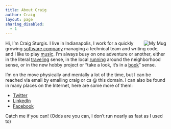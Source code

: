 ```yaml
---
title: About Craig
author: Craig
layout: page
sharing_disabled:
  - 1
---
```

<div style="float: right; margin-left: 10px;"><img src="/images/SMheadshots-138-200x300.jpg" alt="My Mug"/></div>

Hi, I’m Craig Sturgis. I live in Indianapolis, I work for a quickly growing [software company][1] managing a technical team and writing code, and I like to play [music][2]. I’m always busy on one adventure or another, either in the literal [traveling][4] sense, in the local [running][5] around the neighborhood sense, or in the new hobby project or “take a look, it’s in a [book][6]” sense.

 [1]: http://smarterremarketer.com
 [2]: http://sundaynightkarate.com
 [4]: http://picasaweb.google.com/114661918667112947551/Switzerland
 [5]: http://runkeeper.com/user/craigsturgis/profile
 [6]: /images/reading-rainbow.jpg

I’m on the move physically and mentally a lot of the time, but I can be reached via email by emailing craig or cs @ this domain. I can also be found in many places on the Internet, here are some more of them:

*   [Twitter][8]
*   [LinkedIn][9]
*   [Facebook][7]

 [7]: http://www.facebook.com/craig.sturgis
 [8]: http://twitter.com/craigsturgis
 [9]: http://www.linkedin.com/in/craigsturgis

Catch me if you can! (Odds are you can, I don’t run nearly as fast as I used to)

 

 

 